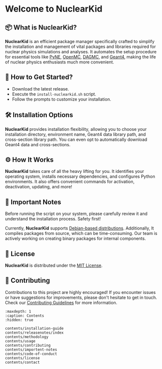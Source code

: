 # Welcome to NuclearKid

## 📦 What is NuclearKid?

**NuclearKid** is an efficient package manager specifically crafted to simplify the installation and management of vital packages and libraries required for nuclear physics simulations and analyses. It automates the setup procedure for essential tools like [PyNE][pyne], [OpenMC][openmc], [DAGMC][dagmc], and [Geant4][geant4], making the life of nuclear physics enthusiasts much more convenient.

[pyne]: https://pyne.io/
[openmc]: https://docs.openmc.org/en/stable/
[dagmc]: https://svalinn.github.io/DAGMC/
[geant4]: https://geant4.web.cern.ch/

## 🚀 How to Get Started?

- Download the latest release.
- Execute the `install-nuclearkid.sh` script.
- Follow the prompts to customize your installation.

## 🛠 Installation Options

**NuclearKid** provides installation flexibility, allowing you to choose your installation directory, environment name, Geant4 data library path, and cross-section library path. You can even opt to automatically download Geant4 data and cross-sections.

## ⚙ How It Works

**NuclearKid** takes care of all the heavy lifting for you. It identifies your operating system, installs necessary dependencies, and configures Python environments. It also offers convenient commands for activation, deactivation, updating, and more!

## 🚨 Important Notes

Before running the script on your system, please carefully review it and understand the installation process. Safety first!

Currently, **NuclearKid** supports [Debian-based distributions](https://en.wikipedia.org/wiki/Category:Debian-based_distributions). Additionally, It compiles packages from source, which can be time-consuming. Our team is actively working on creating binary packages for internal components.

## 📜 License

**NuclearKid** is distributed under the [MIT License](contents/license).

## 🤝 Contributing

Contributions to this project are highly encouraged! If you encounter issues or have suggestions for improvements, please don't hesitate to get in touch. Check our [Contributing Guidelines](contents/contributing) for more information.

```{toctree}
:maxdepth: 1
:caption: Contents
:hidden: true

contents/installation-guide
contents/releasenotes/index
contents/methodology
contents/usage
contents/contributing
contents/importent-notes
contents/code-of-conduct
contents/license
contents/contact
```
